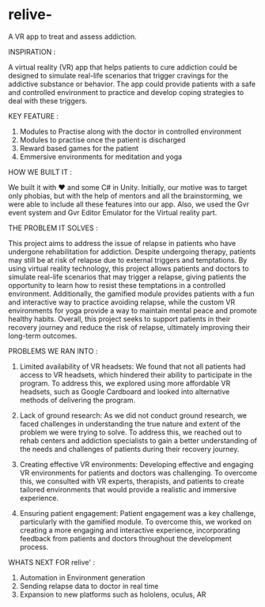 # relive-
A VR app to treat and assess addiction.


INSPIRATION :

A virtual reality (VR) app that helps patients to cure addiction could be designed to simulate real-life scenarios that trigger cravings for the addictive substance or behavior. The app could provide patients with a safe and controlled environment to practice and develop coping strategies to deal with these triggers.

KEY FEATURE :

1) Modules to Practise along with the doctor in controlled environment
2) Modules to practise once the patient is discharged 
3) Reward based games for the patient
4) Emmersive environments for meditation and yoga

HOW WE BUILT IT :

We built it with ❤️ and some C# in Unity. Initially, our motive was to target only phobias, but with the help of mentors and all the brainstorming, we were able to include all these features into our app. Also, we used the Gvr event system and Gvr Editor Emulator for the Virtual reality part.


THE PROBLEM IT SOLVES :

This project aims to address the issue of relapse in patients who have undergone rehabilitation for addiction. Despite undergoing therapy, patients may still be at risk of relapse due to external triggers and temptations. By using virtual reality technology, this project allows patients and doctors to simulate real-life scenarios that may trigger a relapse, giving patients the opportunity to learn how to resist these temptations in a controlled environment. Additionally, the gamified module provides patients with a fun and interactive way to practice avoiding relapse, while the custom VR environments for yoga provide a way to maintain mental peace and promote healthy habits. Overall, this project seeks to support patients in their recovery journey and reduce the risk of relapse, ultimately improving their long-term outcomes.


PROBLEMS WE RAN INTO : 

1. Limited availability of VR headsets: We found that not all patients had access to VR headsets, which hindered their ability to participate in the program. To address this, we explored using more affordable VR headsets, such as Google Cardboard and looked into alternative methods of delivering the program.

2. Lack of ground research: As we did not conduct ground research, we faced challenges in understanding the true nature and extent of the problem we were trying to solve. To address this, we reached out to rehab centers and addiction specialists to gain a better understanding of the needs and challenges of patients during their recovery journey.

3. Creating effective VR environments: Developing effective and engaging VR environments for patients and doctors was challenging. To overcome this, we consulted with VR experts, therapists, and patients to create tailored environments that would provide a realistic and immersive experience.

4. Ensuring patient engagement: Patient engagement was a key challenge, particularly with the gamified module. To overcome this, we worked on creating a more engaging and interactive experience, incorporating feedback from patients and doctors throughout the development process.

WHATS NEXT FOR relive' :

1) Automation in Environment generation
2) Sending relapse data to doctor in real time 
3) Expansion to new platforms such as hololens, oculus, AR
